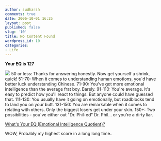 ```yaml
---
author: sudharsh
comments: true
date: 2006-10-01 16:25
layout: post
published: false
slug: '10'
title: No Content Found
wordpress_id: 10
categories:
- Life
---
```










**Your EQ is 127**






![](http://images.blogthings.com/whatsyoureqquiz/emotions.jpg) 50 or less: Thanks for answering honestly. Now get yourself a shrink, quick!
51-70: When it comes to understanding human emotions, you'd have better luck understanding Chinese.
71-90: You've got more emotional intelligence than the average frat boy. Barely.
91-110: You're average. It's easy to predict how you'll react to things. But anyone could have guessed that.
111-130: You usually have it going on emotionally, but roadblocks tend to land you on your butt.
131-150: You are remarkable when it comes to relating with others. Only the biggest losers get under your skin.
150+: Two possibilities - you've either out "Dr. Phil-ed" Dr. Phil... or you're a dirty liar. 





[What's Your EQ (Emotional Intelligence Quotient)?](http://www.blogthings.com/whatsyoureqquiz/)







WOW, Probably my highest score in a long long time..

